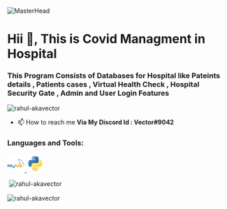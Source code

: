 ![MasterHead](https://scitechdaily.com/images/COVID-19-Achilles-Heel.gif)
<h1 align="left">Hii 👋, This is Covid Managment in Hospital</h1>
<h3 align="left">This Program Consists of Databases for Hospital like Pateints details , Patients cases , Virtual Health Check , Hospital Security Gate , Admin and User Login Features</h3>

<p align="left"> <img src="https://komarev.com/ghpvc/?username=rahul-akavector&label=Profile%20views&color=0e75b6&style=flat" alt="rahul-akavector" /> </p>

- 📫 How to reach me **Via My Discord Id : Vector#9042**

<p align="left">
</p>

<h3 align="left">Languages and Tools:</h3>
<p align="left"> <a href="https://www.mysql.com/" target="_blank" rel="noreferrer"> <img src="https://raw.githubusercontent.com/devicons/devicon/master/icons/mysql/mysql-original-wordmark.svg" alt="mysql" width="40" height="40"/> </a> <a href="https://www.python.org" target="_blank" rel="noreferrer"> <img src="https://raw.githubusercontent.com/devicons/devicon/master/icons/python/python-original.svg" alt="python" width="40" height="40"/> </a> </p>

<p>&nbsp;<img align="center" src="https://github-readme-stats.vercel.app/api?username=rahul-akavector&show_icons=true&locale=en" alt="rahul-akavector" /></p>

<p><img align="center" src="https://github-readme-streak-stats.herokuapp.com/?user=rahul-akavector&" alt="rahul-akavector" /></p>
